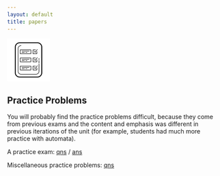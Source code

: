 ```yaml
---
layout: default
title: papers
---
```


<img class="icon" src="assets/icons8-report-card-100.png"/>
<h2>Practice Problems</h2>
You will probably find the practice problems difficult, because they come from previous exams and the content and emphasis was different in previous iterations of the unit (for example, students had much more practice with automata).
<p>
  A practice exam: <a href="papers/exam.pdf" target="_blank">qns</a> / <a href="papers/exam-answers.pdf" target="_blank">ans</a>
</p>
<p>
  Miscellaneous practice problems: <a href="questions/sheet12.pdf" target="_blank">qns</a>
</p>
